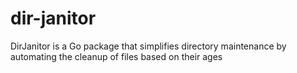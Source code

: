 # dir-janitor
DirJanitor is a Go package that simplifies directory maintenance by automating the cleanup of files based on their ages
